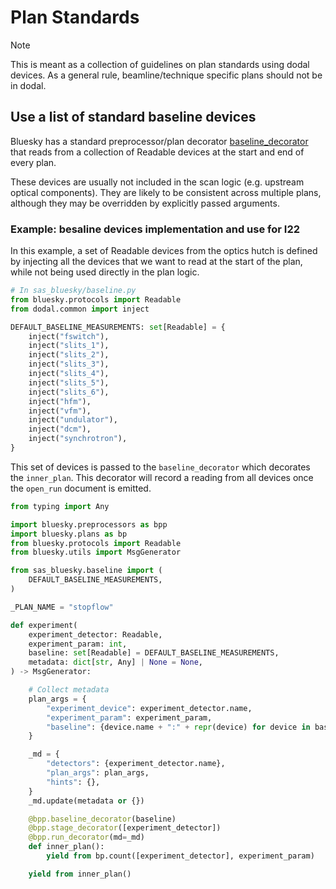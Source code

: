 # Plan Standards

> [!NOTE]
> This is meant as a collection of guidelines on plan standards using dodal devices.
> As a general rule, beamline/technique specific plans should not be in dodal.


## Use a list of standard baseline devices


Bluesky has a standard preprocessor/plan decorator [baseline_decorator](https://blueskyproject.io/bluesky/main/generated/bluesky.preprocessors.baseline_decorator.html#bluesky.preprocessors.baseline_decorator) that reads from a collection of Readable devices at the start and end of every plan.

These devices are usually not included in the scan logic (e.g. upstream optical components). They are likely to be consistent across multiple plans, although they may be overridden by explicitly passed arguments.


### Example: besaline devices implementation and use for I22

In this example, a set of Readable devices from the optics hutch is defined by injecting all the devices that we want to read at the start of the plan, while not being used directly in the plan logic.

```python
# In sas_bluesky/baseline.py
from bluesky.protocols import Readable
from dodal.common import inject

DEFAULT_BASELINE_MEASUREMENTS: set[Readable] = {
    inject("fswitch"),
    inject("slits_1"),
    inject("slits_2"),
    inject("slits_3"),
    inject("slits_4"),
    inject("slits_5"),
    inject("slits_6"),
    inject("hfm"),
    inject("vfm"),
    inject("undulator"),
    inject("dcm"),
    inject("synchrotron"),
}
```

This set of devices is passed to the `baseline_decorator` which decorates the `inner_plan`. This decorator will record a reading from all devices once the `open_run` document is emitted.

```python
from typing import Any

import bluesky.preprocessors as bpp
import bluesky.plans as bp
from bluesky.protocols import Readable
from bluesky.utils import MsgGenerator

from sas_bluesky.baseline import (
    DEFAULT_BASELINE_MEASUREMENTS,
)

_PLAN_NAME = "stopflow"

def experiment(
    experiment_detector: Readable,
    experiment_param: int,
    baseline: set[Readable] = DEFAULT_BASELINE_MEASUREMENTS,
    metadata: dict[str, Any] | None = None,
) -> MsgGenerator:

    # Collect metadata
    plan_args = {
        "experiment_device": experiment_detector.name,
        "experiment_param": experiment_param,
        "baseline": {device.name + ":" + repr(device) for device in baseline},
    }

    _md = {
        "detectors": {experiment_detector.name},
        "plan_args": plan_args,
        "hints": {},
    }
    _md.update(metadata or {})

    @bpp.baseline_decorator(baseline)
    @bpp.stage_decorator([experiment_detector])
    @bpp.run_decorator(md=_md)
    def inner_plan():
        yield from bp.count([experiment_detector], experiment_param)

    yield from inner_plan()
```
